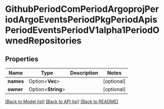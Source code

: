 # GithubPeriodComPeriodArgoprojPeriodArgoEventsPeriodPkgPeriodApisPeriodEventsPeriodV1alpha1PeriodOwnedRepositories

## Properties

Name | Type | Description | Notes
------------ | ------------- | ------------- | -------------
**names** | Option<**Vec<String>**> |  | [optional]
**owner** | Option<**String**> |  | [optional]

[[Back to Model list]](../README.md#documentation-for-models) [[Back to API list]](../README.md#documentation-for-api-endpoints) [[Back to README]](../README.md)



